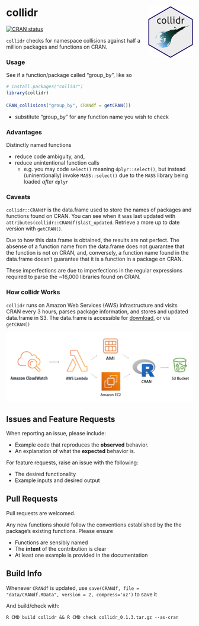 
# collidr <a href='https://github.com/stevecondylios/collidr'><img src='man/figures/collidr.png' align="right" height="139" /></a>

[![CRAN
status](https://www.r-pkg.org/badges/version/collidr)](https://cran.r-project.org/package=collidr)

`collidr` checks for namespace collisions against half a million
packages and functions on CRAN.

### Usage

See if a function/package called “group\_by”, like so

``` r
# install.packages("collidr")
library(collidr)

CRAN_collisions("group_by", CRANdf = getCRAN())
```

  - substitute “group\_by” for any function name you wish to check

### Advantages

Distinctly named functions

  - reduce code ambiguity, and,
  - reduce unintentional function calls
      - e.g. you may code `select()` meaning `dplyr::select()`, but
        instead (uninentionally) invoke `MASS::select()` due to the
        `MASS` library being loaded *after* `dplyr`

### Caveats

`collidr::CRANdf` is the data.frame used to store the names of packages
and functions found on CRAN. You can see when it was last updated with
`attributes(collidr::CRANdf)$last_updated`. Retrieve a more up to date
version with `getCRAN()`.

Due to how this data.frame is obtained, the results are not perfect. The
absense of a function name from the data.frame does not guarantee that
the function is not on CRAN, and, conversely, a function name found in
the data.frame doesn’t guarantee that it is a function in a package on
CRAN.

These imperfections are due to imperfections in the regular expressions
required to parse the \~16,000 libraries found on CRAN.

### How collidr Works

`collidr` runs on Amazon Web Services (AWS) infrastructure and visits
CRAN every 3 hours, parses package information, and stores and updated
data.frame in S3. The data.frame is accessible for
[download](https://collidr-api.s3-ap-southeast-2.amazonaws.com/pfd.RDS),
or via `getCRAN()`

![](man/figures/flowchart.png)

## Issues and Feature Requests

When reporting an issue, please include:

  - Example code that reproduces the **observed** behavior.
  - An explanation of what the **expected** behavior is.

For feature requests, raise an issue with the following:

  - The desired functionality
  - Example inputs and desired output

## Pull Requests

Pull requests are welcomed.

Any new functions should follow the conventions established by the the
package’s existing functions. Please ensure

  - Functions are sensibly named
  - The **intent** of the contribution is clear
  - At least one example is provided in the documentation

## Build Info

Whenever `CRANdf` is updated, use `save(CRANdf, file =
"data/CRANdf.RData", version = 2, compress='xz')` to save it

And build/check with:

    R CMD build collidr && R CMD check collidr_0.1.3.tar.gz --as-cran
